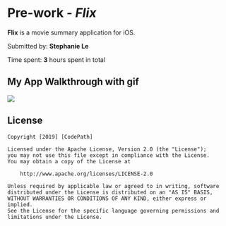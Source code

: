 # Pre-work - *Flix*

**Flix** is a movie summary application for iOS.

Submitted by: **Stephanie Le**

Time spent: **3** hours spent in total


## My App Walkthrough with gif
<img src='http://g.recordit.co/BtdYaIsPBD.gif' />



## License

    Copyright [2019] [CodePath]

    Licensed under the Apache License, Version 2.0 (the "License");
    you may not use this file except in compliance with the License.
    You may obtain a copy of the License at

        http://www.apache.org/licenses/LICENSE-2.0

    Unless required by applicable law or agreed to in writing, software
    distributed under the License is distributed on an "AS IS" BASIS,
    WITHOUT WARRANTIES OR CONDITIONS OF ANY KIND, either express or implied.
    See the License for the specific language governing permissions and
    limitations under the License.


